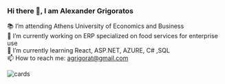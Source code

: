 ### Hi there 👋, I am Alexander Grigoratos
📚 I’m attending Athens University of Economics and Business  
🔭 I’m currently working on ERP specialized on food services for enterprise use  
🌱 I’m currently learning React, ASP.NET, AZURE, C# ,SQL  
📫 How to reach me: agrigorat@gmail.com

![cards](https://github.com/AlexGrigoratos/AlexGrigoratos/assets/159578904/3773870c-6e55-4554-ab2c-518cdaf28ea5)
      <svg
        width="495"
        height="160"
        viewBox="0 0 495 160"
        fill="none"
        xmlns="http://www.w3.org/2000/svg"
        role="img"
        aria-label="My Tech Stack 💻"
      >
       

    
        


<!--
**AlexGrigoratos/AlexGrigoratos** is a ✨ _special_ ✨ repository because its `README.md` (this file) appears on your GitHub profile.

Here are some ideas to get you started:

- 🔭 I’m currently working on ...
- 🌱 I’m currently learning ...
- 👯 I’m looking to collaborate on ...
- 🤔 I’m looking for help with ...
- 💬 Ask me about ...
- 📫 How to reach me: ...
- 😄 Pronouns: ...
- ⚡ Fun fact: ...
-->
